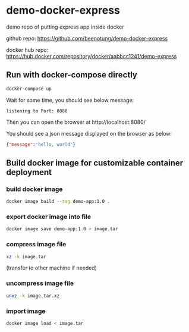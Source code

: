 # demo-docker-express

demo repo of putting express app inside docker

github repo: https://github.com/beenotung/demo-docker-express

docker hub repo: https://hub.docker.com/repository/docker/aabbcc1241/demo-express

## Run with docker-compose directly

```bash
docker-compose up
```

Wait for some time, you should see below message:
```
listening to Port: 8080
```

Then you can open the browser at http://localhost:8080/

You should see a json message displayed on the browser as below:
```json
{"message":"hello, world"}
```

## Build docker image for customizable container deployment

### build docker image
```bash
docker image build --tag demo-app:1.0 .
```

### export docker image into file
```bash
docker image save demo-app:1.0 > image.tar
```

### compress image file
```bash
xz -k image.tar
```

(transfer to other machine if needed)

### uncompress image file
```bash
unxz -k image.tar.xz
```

### import image
```bash
docker image load < image.tar
```
